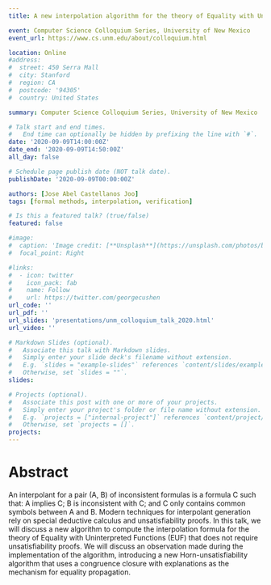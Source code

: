 ```yaml
---
title: A new interpolation algorithm for the theory of Equality with Uninterpreted Functions

event: Computer Science Colloquium Series, University of New Mexico
event_url: https://www.cs.unm.edu/about/colloquium.html

location: Online
#address:
#  street: 450 Serra Mall
#  city: Stanford
#  region: CA
#  postcode: '94305'
#  country: United States

summary: Computer Science Colloquium Series, University of New Mexico

# Talk start and end times.
#   End time can optionally be hidden by prefixing the line with `#`.
date: '2020-09-09T14:00:00Z'
date_end: '2020-09-09T14:50:00Z'
all_day: false

# Schedule page publish date (NOT talk date).
publishDate: '2020-09-09T00:00:00Z'

authors: [Jose Abel Castellanos Joo]
tags: [formal methods, interpolation, verification]

# Is this a featured talk? (true/false)
featured: false

#image:
#  caption: 'Image credit: [**Unsplash**](https://unsplash.com/photos/bzdhc5b3Bxs)'
#  focal_point: Right

#links:
#  - icon: twitter
#    icon_pack: fab
#    name: Follow
#    url: https://twitter.com/georgecushen
url_code: ''
url_pdf: ''
url_slides: 'presentations/unm_colloquium_talk_2020.html'
url_video: ''

# Markdown Slides (optional).
#   Associate this talk with Markdown slides.
#   Simply enter your slide deck's filename without extension.
#   E.g. `slides = "example-slides"` references `content/slides/example-slides.md`.
#   Otherwise, set `slides = ""`.
slides:

# Projects (optional).
#   Associate this post with one or more of your projects.
#   Simply enter your project's folder or file name without extension.
#   E.g. `projects = ["internal-project"]` references `content/project/deep-learning/index.md`.
#   Otherwise, set `projects = []`.
projects:
---
```


# Abstract

An interpolant for a pair (A, B) of inconsistent formulas 
is a formula C such that: A implies C; B is inconsistent 
with C; and C  only contains common symbols between A and B. 
Modern techniques for interpolant generation rely on special 
deductive calculus and unsatisfiability proofs.  In this talk, 
we will discuss a new algorithm to compute the interpolation 
formula for the theory of Equality with Uninterpreted Functions 
(EUF) that does not require unsatisfiability proofs.  We will 
discuss an observation made during the implementation of the 
algorithm, introducing a new Horn-unsatisfiability algorithm 
that uses a congruence closure with explanations as the mechanism 
for equality propagation.
